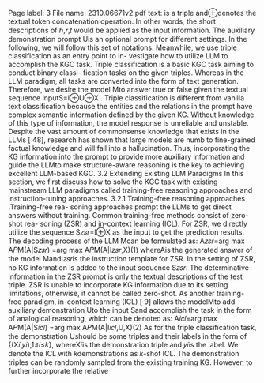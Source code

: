 Page label: 3
File name: 2310.06671v2.pdf
text:
is a triple and⊕denotes the textual token concatenation operation.
In other words, the short descriptions of ℎ,𝑟,𝑡 would be applied as
the input information. The auxiliary demonstration prompt Uis
an optional prompt for different settings. In the following, we will
follow this set of notations.
Meanwhile, we use triple classification as an entry point to in-
vestigate how to utilize LLM to accomplish the KGC task. Triple
classification is a basic KGC task aiming to conduct binary classi-
fication tasks on the given triples. Whereas in the LLM paradigm,
all tasks are converted into the form of text generation. Therefore,
we desire the model Mto answer true or false given the textual
sequence inputS=I⊕U⊕X .
Triple classification is different from vanilla text classification
because the entities and the relations in the prompt have complex
semantic information defined by the given KG. Without knowledge
of this type of information, the model response is unreliable and
unstable. Despite the vast amount of commonsense knowledge
that exists in the LLMs [ 48], research has shown that large models
are numb to fine-grained factual knowledge and will fall into a
hallucination. Thus, incorporating the KG information into the
prompt to provide more auxiliary information and guide the LLMto make structure-aware reasoning is the key to achieving excellent
LLM-based KGC.
3.2 Extending Existing LLM Paradigms
In this section, we first discuss how to solve the KGC task with
existing mainstream LLM paradigms called training-free reasoning
approaches and instruction-tuning approaches.
3.2.1 Training-free reasoning approaches .Training-free rea-
soning approaches prompt the LLMs to get direct answers without
training. Common training-free methods consist of zero-shot rea-
soning (ZSR) and in-context learning (ICL). For ZSR, we directly
utilize the sequence S𝑧𝑠𝑟=I⊕X as the input to get the prediction
results. The decoding process of the LLM Mcan be formulated as:
A𝑧𝑠𝑟=arg max
A𝑃M(A|S𝑧𝑠𝑟)
=arg max
A𝑃M(A|I𝑧𝑠𝑟,X)(1)
whereAis the generated answer of the model MandI𝑧𝑠𝑟is
the instruction template for ZSR. In the setting of ZSR, no KG
information is added to the input sequence S𝑧𝑠𝑟. The determinative
information in the ZSR prompt is only the textual descriptions of
the test triple. ZSR is unable to incorporate KG information due to
its setting limitations, otherwise, it cannot be called zero-shot.
As another training-free paradigm, in-context learning (ICL) [ 9]
allows the modelMto add auxiliary demonstration Uto the input
Sand accomplish the task in the form of analogical reasoning,
which can be denoted as:
A𝑖𝑐𝑙=arg max
A𝑃M(A|S𝑖𝑐𝑙)
=arg max
A𝑃M(A|I𝑖𝑐𝑙,U,X)(2)
As for the triple classification task, the demonstration Ushould
be some triples and their labels in the form of {(X𝑖,𝑦𝑖),1≤𝑖≤𝑘},
whereX𝑖is the demonstration triple and 𝑦𝑖is the label. We denote
the ICL with 𝑘demonstrations as 𝑘-shot ICL.
The demonstration triples can be randomly sampled from the
existing training KG. However, to further incorporate the relative